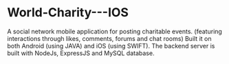 # World-Charity---IOS

A social network mobile application for posting charitable events. 
(featuring interactions through likes, comments, forums and chat rooms) Built it on both Android (using JAVA) and iOS (using SWIFT).
The backend server is built with NodeJs, ExpressJS and MySQL database.

